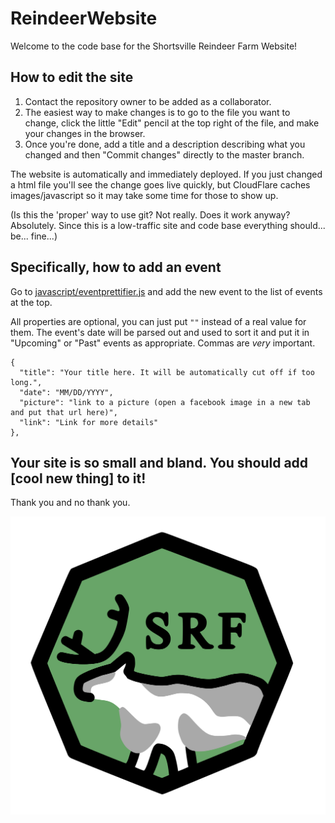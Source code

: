 # ReindeerWebsite
Welcome to the code base for the Shortsville Reindeer Farm Website!

## How to edit the site
1. Contact the repository owner to be added as a collaborator. 
2. The easiest way to make changes is to go to the file you want to change, click the little "Edit" pencil at the top right of the file, and make your changes in the browser.
3. Once you're done, add a title and a description describing what you changed and then "Commit changes" directly to the master branch.

The website is automatically and immediately deployed. If you just changed a html file you'll see the change goes live quickly, but CloudFlare caches images/javascript so it may take some time for those to show up.

(Is this the 'proper' way to use git? Not really. Does it work anyway? Absolutely. Since this is a low-traffic site and code base everything should... be... fine...)

## Specifically, how to add an event
Go to [javascript/eventprettifier.js](javascript/eventprettifier.js) and add the new event to the list of events at the top.

All properties are optional, you can just put `""` instead of a real value for them. The event's date will be parsed out and used to sort it and put it in "Upcoming" or "Past" events as appropriate.  Commas are *very* important. 

```
{
  "title": "Your title here. It will be automatically cut off if too long.",
  "date": "MM/DD/YYYY", 
  "picture": "link to a picture (open a facebook image in a new tab and put that url here)",
  "link": "Link for more details"
},
```

## Your site is so small and bland. You should add [cool new thing] to it!
Thank you and no thank you.



![Reindeer Logo](images/reindeer-logo.svg)
